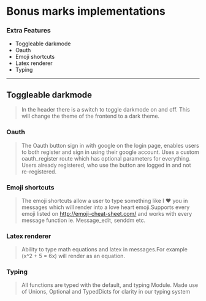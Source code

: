 # Bonus marks implementations

### Extra Features

- Toggleable darkmode
- Oauth
- Emoji shortcuts
- Latex renderer
- Typing

---
## Toggleable darkmode
> In the header there is a switch to toggle darkmode on and off. This will change the theme of the frontend to a dark theme.

### Oauth
> The Oauth button sign in with google on the login page, enables users to both register and sign in using their google account. Uses a custom oauth_register route which has optional parameters for everything. Users already registered, who use the button are logged in and not re-registered.

### Emoji shortcuts
> The emoji shortcuts allow a user to type something like I :heart: you in messages which will render into a love heart emoji.Supports every emoji listed on http://emoji-cheat-sheet.com/ and works with every message function ie. Message_edit, senddm etc.

### Latex renderer
> Ability to type math equations and latex in messages.For example \(x^2 + 5 = 6x\) will render as an equation.

### Typing
> All functions are typed with the default, and typing Module. Made use of Unions, Optional and TypedDicts for clarity in our typing system